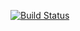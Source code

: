 [![Build Status](https://travis-ci.org/your-id/your-repo.svg?branch=master)](https://travis-ci.org/your-id/your-repo)

